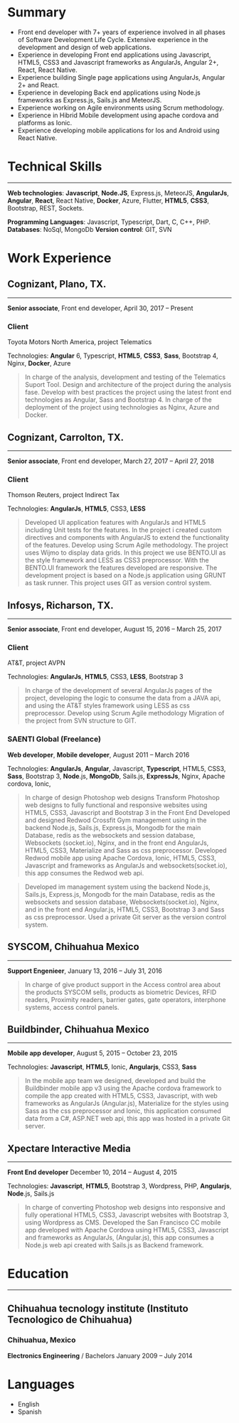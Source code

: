 # Summary

- Front end developer with 7+ years of experience involved in all phases of Software Development Life Cycle.
Extensive experience in the development and design of web applications.
- Experience in developing Front end applications using Javascript, HTML5, CSS3 and Javascript frameworks as AngularJs, Angular 2+, React, React Native.
- Experience building Single page applications using AngularJs, Angular 2+ and React.
- Experience in developing Back end applications using Node.js frameworks as Express.js, Sails.js and MeteorJS.
- Experience working on Agile environments using Scrum methodology.
- Experience in Hibrid Mobile development using apache cordova and platforms as Ionic.
- Experience developing mobile applications for Ios and Android using React Native.

# Technical Skills
------
**Web technologies**: **Javascript**, **Node.JS**, Express.js, MeteorJS, **AngularJs**, **Angular**, **React**, React Native, **Docker**, Azure, Flutter, **HTML5**, **CSS3**, Bootstrap, REST, Sockets.


**Programming Languages**: Javascript, Typescript, Dart, C, C++, PHP.
**Databases**: NoSql, MongoDb
**Version control**: GIT, SVN

# Work Experience
## Cognizant, Plano, TX.
-------

**Senior associate**, Front end developer, April 30, 2017 – Present

### Client 
Toyota Motors North America, project Telematics

Technologies: **Angular** 6, Typescript, **HTML5**, **CSS3**, **Sass**, Bootstrap 4, Nginx, **Docker**, Azure

>In charge of the analysis, development and testing of the Telematics Suport Tool.
Design and architecture of the project during the analysis fase.
Develop with best practices the project using the latest front end technologies as Angular, Sass and Bootstrap 4.
In charge of the deployment of the project using technologies as Nginx, Azure and Docker.

## Cognizant, Carrolton, TX.
---------
**Senior associate**, Front end developer, March 27, 2017 – April 27, 2018

### Client 
Thomson Reuters, project Indirect Tax

Technologies: **AngularJs**, **HTML5**, CSS3, **LESS**

>Developed UI application features with AngularJs and HTML5 including Unit tests for the features.
In the project i created custom directives and components with AngularJS to extend the functionality of the features.
Develop using Scrum Agile methodology.
The project uses Wijmo to display data grids.
In this project we use BENTO.UI as the style framework and LESS as CSS3 preprocessor.
With the BENTO.UI framework the features developed are responsive.
The development project is based on a Node.js application using GRUNT as task runner.
This project uses GIT as version control system. 

## Infosys, Richarson, TX.
-------					
**Senior associate**, Front end developer, August 15, 2016 – March 25, 2017

### Client 
AT&T, project AVPN

Technologies: **AngularJs**, **HTML5**, CSS3, **LESS**, Bootstrap 3

>In charge of the development of several AngularJs pages of the project, developing the logic to consume the data from a JAVA api, and using the AT&T styles framework using LESS as css preprocessor.
Develop using Scrum Agile methodology
Migration of the project from SVN structure to GIT.

### SAENTI Global (Freelance)
**Web developer**, **Mobile developer**, August 2011 – March 2016

Technologies: **AngularJs**, **Angular**, Javascript, **Typescript**, HTML5, CSS3, **Sass**, Bootstrap 3, **Node**.js, **MongoDb**, Sails.js, **ExpressJs**, Nginx, Apache cordova, Ionic, 

>In charge of design Photoshop web designs
Transform Photoshop web designs to fully functional and responsive websites using HTML5, CSS3, Javascript and Bootstrap 3 in the Front End
Developed and designed Redwod Crossfit Gym management using in the backend Node.js, Sails.js, Express.js, Mongodb for the main Database, redis as the websockets and session database, Websockets (socket.io), Nginx, and in the front end AngularJs, HTML5, CSS3, Materialize and Sass as css preprocessor.
Developed Redwod mobile app using Apache Cordova, Ionic, HTML5, CSS3, Javascript and frameworks as AngularJs and websockets(socket.io), this app consumes the Redwod web api.

>Developed im management system using the backend Node.js, Sails.js, Express.js, Mongodb for the main Database, redis as the websockets and session database, Websockets(socket.io), Nginx, and in the front end Angular.js, HTML5, CSS3, Bootstrap 3 and  Sass as css preprocessor.
Used a private Git server as the version control system.


## SYSCOM, Chihuahua Mexico
------
**Support Engenieer**, January 13, 2016 – July 31, 2016

>In charge of give product support in the Access control area about the products SYSCOM sells, products as biometric Devices, RFID readers, Proximity readers, barrier gates, gate operators, interphone systems, access control panels. 

## Buildbinder, Chihuahua Mexico
-------
**Mobile app developer**, August 5, 2015 – October 23, 2015

Technologies: **Javascript**, **HTML5**, Ionic, **Angularjs**, CSS3, **Sass**

>In the mobile app team we designed, developed and build the Buildbinder mobile app v3 using the Apache cordova framework to compile the app created with HTML5, CSS3, Javascript, with web frameworks as AngularJs (Angular.js), Materialize for the styles using Sass as the css preprocessor and Ionic, this application consumed data from a C#, ASP.NET web api, this app was hosted in a private Git server.

## Xpectare Interactive Media
--------
**Front End developer** December 10, 2014 – August 4, 2015

Technologies: **Javascript**, **HTML5**, Bootstrap 3, Wordpress, PHP, **Angularjs**, **Node**.js, Sails.js

>In charge of converting Photoshop web designs into responsive and fully operational HTML5, CSS3, Javascript websites with Bootstrap 3, using Wordpress as CMS.
Developed the San Francisco CC mobile app developed with Apache Cordova using HTML5, CSS3, Javascript and frameworks as AngularJs, (Angular.js), this app consumes a Node.js web api created with Sails.js as Backend framework.

# Education
--------
## Chihuahua tecnology institute (Instituto Tecnologico de Chihuahua)
### Chihuahua, Mexico
**Electronics Engineering** / Bachelors	January 2009 – July 2014

# Languages
- English
- Spanish


